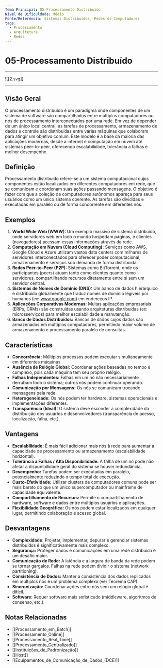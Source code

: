 ```yaml
---
Tema Principal: 05-Processamento Distribuído
Nível de Dificuldade: Médio
Fonte/Referência: Sistemas Distribuídos, Redes de Computadores
tags:
  - Processamento
  - Arquitetura
  - Redes
---
```


# 05-Processamento Distribuído

---

![[2.svg]]

---

## Visão Geral

O processamento distribuído é um paradigma onde componentes de um sistema de software são compartilhados entre múltiplos computadores ou nós de processamento interconectados por uma rede. Em vez de depender de um único local central, as tarefas de processamento, armazenamento de dados e controle são distribuídas entre várias máquinas que colaboram para atingir um objetivo comum. Este modelo é a base da maioria das aplicações modernas, desde a internet e computação em nuvem até sistemas peer-to-peer, oferecendo escalabilidade, tolerância a falhas e melhor desempenho.

## Definição

Processamento distribuído refere-se a um sistema computacional cujos componentes estão localizados em diferentes computadores em rede, que se comunicam e coordenam suas ações passando mensagens. O objetivo é fazer com que a coleção de computadores autônomos apareça para seus usuários como um único sistema coerente. As tarefas são divididas e executadas em paralelo ou de forma concorrente em diferentes nós.

## Exemplos

1.  **World Wide Web (WWW):** Um exemplo massivo de sistema distribuído, onde servidores web em todo o mundo hospedam páginas, e clientes (navegadores) acessam essas informações através da rede.
2.  **Computação em Nuvem (Cloud Computing):** Serviços como AWS, Google Cloud e Azure utilizam vastos data centers com milhares de servidores interconectados para oferecer poder computacional, armazenamento e serviços sob demanda de forma distribuída.
3.  **Redes Peer-to-Peer (P2P):** Sistemas como BitTorrent, onde os participantes (peers) atuam tanto como clientes quanto como servidores, compartilhando recursos diretamente entre si sem um servidor central.
4.  **Sistemas de Nomes de Domínio (DNS):** Um banco de dados hierárquico e distribuído globalmente que traduz nomes de domínio legíveis por humanos (ex: www.google.com) em endereços IP.
5.  **Aplicações Corporativas Modernas:** Muitas aplicações empresariais (ERPs, CRMs) são construídas usando arquiteturas distribuídas (ex: microsserviços) para melhor escalabilidade e manutenção.
6.  **Banco de Dados Distribuídos:** Bancos de dados cujos dados são armazenados em múltiplos computadores, permitindo maior volume de armazenamento e processamento paralelo de consultas.

## Características

*   **Concorrência:** Múltiplos processos podem executar simultaneamente em diferentes máquinas.
*   **Ausência de Relógio Global:** Coordenar ações baseadas no tempo é complexo, pois cada máquina tem seu próprio relógio.
*   **Falhas Independentes:** Falhas em um nó não necessariamente derrubam todo o sistema; outros nós podem continuar operando.
*   **Comunicação por Mensagens:** Os nós se comunicam trocando mensagens pela rede.
*   **Heterogeneidade:** Os nós podem ter hardware, sistemas operacionais e implementações diferentes.
*   **Transparência (Ideal):** O sistema deve esconder a complexidade da distribuição dos usuários e desenvolvedores (transparência de acesso, localização, falha, etc.).

## Vantagens

*   **Escalabilidade:** É mais fácil adicionar mais nós à rede para aumentar a capacidade de processamento ou armazenamento (escalabilidade horizontal).
*   **Tolerância a Falhas / Alta Disponibilidade:** A falha de um nó pode não afetar a disponibilidade geral do sistema se houver redundância.
*   **Desempenho:** Tarefas podem ser executadas em paralelo, potencialmente reduzindo o tempo total de execução.
*   **Custo-Efetividade:** Utilizar clusters de computadores comuns pode ser mais barato do que um único supercomputador ou mainframe de capacidade equivalente.
*   **Compartilhamento de Recursos:** Permite o compartilhamento de hardware, software e dados entre múltiplos usuários e aplicações.
*   **Flexibilidade Geográfica:** Os nós podem estar localizados em qualquer lugar, permitindo colaboração e acesso global.

## Desvantagens

*   **Complexidade:** Projetar, implementar, depurar e gerenciar sistemas distribuídos é significativamente mais complexo.
*   **Segurança:** Proteger dados e comunicações em uma rede distribuída é um desafio maior.
*   **Comunicação de Rede:** A latência e a largura de banda da rede podem se tornar gargalos. Falhas na rede podem dividir o sistema (network partitioning).
*   **Consistência de Dados:** Manter a consistência dos dados replicados em múltiplos nós é um problema complexo (ver Teorema CAP).
*   **Sincronização:** Coordenar ações entre nós sem um relógio global é difícil.
*   **Software:** Requer software mais sofisticado (middleware, algoritmos de consenso, etc.).

## Notas Relacionadas

*   [[Processamento_em_Batch]]
*   [[Processamento_Online]]
*   [[Processamento_Real_Time]]
*   [[Processamento_Centralizado]]
*   [[Instituições_de_Padronização]]
*   [[Host]]
*   [[Equipamentos_de_Comunicação_de_Dados_(DCE)]]

